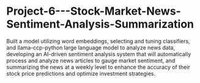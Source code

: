 # Project-6---Stock-Market-News-Sentiment-Analysis-Summarization

Built a model utilizing word embeddings, selecting and tuning classifiers, and llama-ccp-python large language model to analyze news data, developing an AI-driven sentiment analysis system that will automatically process and analyze news articles to gauge market sentiment, and summarizing the news at a weekly level to enhance the accuracy of their stock price predictions and optimize investment strategies.
